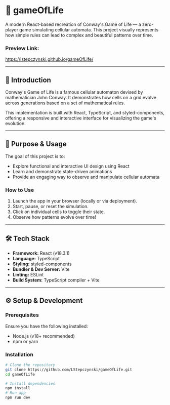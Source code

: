 # 🧬 gameOfLife

A modern React-based recreation of Conway's Game of Life — a zero-player game simulating cellular automata. This project visually represents how simple rules can lead to complex and beautiful patterns over time.

### Preview Link:
https://lstepczynski.github.io/gameOfLife/

---

## 📌 Introduction

Conway's Game of Life is a famous cellular automaton devised by mathematician John Conway. It demonstrates how cells on a grid evolve across generations based on a set of mathematical rules.

This implementation is built with React, TypeScript, and styled-components, offering a responsive and interactive interface for visualizing the game's evolution.

---

## 🎯 Purpose & Usage

The goal of this project is to:

- Explore functional and interactive UI design using React
- Learn and demonstrate state-driven animations
- Provide an engaging way to observe and manipulate cellular automata

### How to Use

1. Launch the app in your browser (locally or via deployment).
2. Start, pause, or reset the simulation.
3. Click on individual cells to toggle their state.
4. Observe how patterns evolve over time!

---

## 🛠️ Tech Stack

- **Framework:** React (v18.3.1)
- **Language:** TypeScript
- **Styling:** styled-components
- **Bundler & Dev Server:** Vite
- **Linting:** ESLint
- **Build System:** TypeScript compiler + Vite

---

## ⚙️ Setup & Development

### Prerequisites

Ensure you have the following installed:

- Node.js (v18+ recommended)
- npm or yarn

### Installation

```bash
# Clone the repository
git clone https://github.com/LStepczynski/gameOfLife.git
cd gameOfLife

# Install dependencies
npm install
# Run app
npm run dev 
